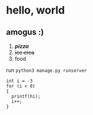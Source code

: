 # hello, world

## amogus :)



1. ***pizza***
1. ~~ice crea~~
1. food

run `python3 manage.py runserver`


```
int i = -3
for (i < 0)
{
  printf(hi);
  i++;
}
```
